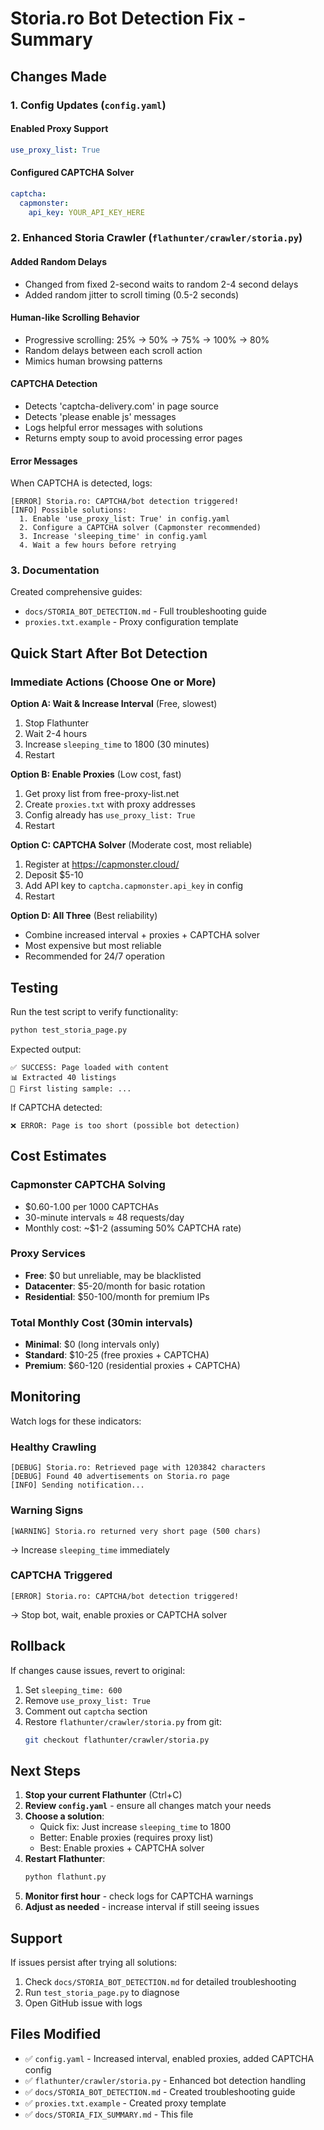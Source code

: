# Storia.ro Bot Detection Fix - Summary

## Changes Made

### 1. Config Updates (`config.yaml`)

#### Enabled Proxy Support
```yaml
use_proxy_list: True
```

#### Configured CAPTCHA Solver
```yaml
captcha:
  capmonster:
    api_key: YOUR_API_KEY_HERE
```

### 2. Enhanced Storia Crawler (`flathunter/crawler/storia.py`)

#### Added Random Delays
- Changed from fixed 2-second waits to random 2-4 second delays
- Added random jitter to scroll timing (0.5-2 seconds)

#### Human-like Scrolling Behavior
- Progressive scrolling: 25% → 50% → 75% → 100% → 80%
- Random delays between each scroll action
- Mimics human browsing patterns

#### CAPTCHA Detection
- Detects 'captcha-delivery.com' in page source
- Detects 'please enable js' messages
- Logs helpful error messages with solutions
- Returns empty soup to avoid processing error pages

#### Error Messages
When CAPTCHA is detected, logs:
```
[ERROR] Storia.ro: CAPTCHA/bot detection triggered!
[INFO] Possible solutions:
  1. Enable 'use_proxy_list: True' in config.yaml
  2. Configure a CAPTCHA solver (Capmonster recommended)
  3. Increase 'sleeping_time' in config.yaml
  4. Wait a few hours before retrying
```

### 3. Documentation

Created comprehensive guides:
- `docs/STORIA_BOT_DETECTION.md` - Full troubleshooting guide
- `proxies.txt.example` - Proxy configuration template

## Quick Start After Bot Detection

### Immediate Actions (Choose One or More)

**Option A: Wait & Increase Interval** (Free, slowest)
1. Stop Flathunter
2. Wait 2-4 hours
3. Increase `sleeping_time` to 1800 (30 minutes)
4. Restart

**Option B: Enable Proxies** (Low cost, fast)
1. Get proxy list from free-proxy-list.net
2. Create `proxies.txt` with proxy addresses
3. Config already has `use_proxy_list: True`
4. Restart

**Option C: CAPTCHA Solver** (Moderate cost, most reliable)
1. Register at https://capmonster.cloud/
2. Deposit $5-10
3. Add API key to `captcha.capmonster.api_key` in config
4. Restart

**Option D: All Three** (Best reliability)
- Combine increased interval + proxies + CAPTCHA solver
- Most expensive but most reliable
- Recommended for 24/7 operation

## Testing

Run the test script to verify functionality:
```bash
python test_storia_page.py
```

Expected output:
```
✅ SUCCESS: Page loaded with content
📊 Extracted 40 listings
📝 First listing sample: ...
```

If CAPTCHA detected:
```
❌ ERROR: Page is too short (possible bot detection)
```

## Cost Estimates

### Capmonster CAPTCHA Solving
- $0.60-1.00 per 1000 CAPTCHAs
- 30-minute intervals ≈ 48 requests/day
- Monthly cost: ~$1-2 (assuming 50% CAPTCHA rate)

### Proxy Services
- **Free**: $0 but unreliable, may be blacklisted
- **Datacenter**: $5-20/month for basic rotation
- **Residential**: $50-100/month for premium IPs

### Total Monthly Cost (30min intervals)
- **Minimal**: $0 (long intervals only)
- **Standard**: $10-25 (free proxies + CAPTCHA)
- **Premium**: $60-120 (residential proxies + CAPTCHA)

## Monitoring

Watch logs for these indicators:

### Healthy Crawling
```
[DEBUG] Storia.ro: Retrieved page with 1203842 characters
[DEBUG] Found 40 advertisements on Storia.ro page
[INFO] Sending notification...
```

### Warning Signs
```
[WARNING] Storia.ro returned very short page (500 chars)
```
→ Increase `sleeping_time` immediately

### CAPTCHA Triggered
```
[ERROR] Storia.ro: CAPTCHA/bot detection triggered!
```
→ Stop bot, wait, enable proxies or CAPTCHA solver

## Rollback

If changes cause issues, revert to original:

1. Set `sleeping_time: 600`
2. Remove `use_proxy_list: True`
3. Comment out `captcha` section
4. Restore `flathunter/crawler/storia.py` from git:
   ```bash
   git checkout flathunter/crawler/storia.py
   ```

## Next Steps

1. **Stop your current Flathunter** (Ctrl+C)
2. **Review `config.yaml`** - ensure all changes match your needs
3. **Choose a solution**:
   - Quick fix: Just increase `sleeping_time` to 1800
   - Better: Enable proxies (requires proxy list)
   - Best: Enable proxies + CAPTCHA solver
4. **Restart Flathunter**:
   ```bash
   python flathunt.py
   ```
5. **Monitor first hour** - check logs for CAPTCHA warnings
6. **Adjust as needed** - increase interval if still seeing issues

## Support

If issues persist after trying all solutions:
1. Check `docs/STORIA_BOT_DETECTION.md` for detailed troubleshooting
2. Run `test_storia_page.py` to diagnose
3. Open GitHub issue with logs

## Files Modified

- ✅ `config.yaml` - Increased interval, enabled proxies, added CAPTCHA config
- ✅ `flathunter/crawler/storia.py` - Enhanced bot detection handling
- ✅ `docs/STORIA_BOT_DETECTION.md` - Created troubleshooting guide
- ✅ `proxies.txt.example` - Created proxy template
- ✅ `docs/STORIA_FIX_SUMMARY.md` - This file
